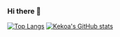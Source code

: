 ### Hi there 👋

[![Top Langs](https://github-readme-stats.vercel.app/api/top-langs/?username=kekoawong&hide=juptyer&theme=radical)](https://github.com/anuraghazra/github-readme-stats)
[![Kekoa's GitHub stats](https://github-readme-stats.vercel.app/api?username=kekoawong&show_icons=true&theme=cobalt)](https://github.com/anuraghazra/github-readme-stats)

<!--
**kekoawong/kekoawong** is a ✨ _special_ ✨ repository because its `README.md` (this file) appears on your GitHub profile.

Here are some ideas to get you started:

- 🔭 I’m currently working on ...
- 🌱 I’m currently learning ...
- 👯 I’m looking to collaborate on ...
- 🤔 I’m looking for help with ...
- 💬 Ask me about ...
- 📫 How to reach me: ...
- 😄 Pronouns: ...
- ⚡ Fun fact: ...
-->
